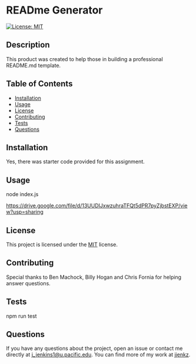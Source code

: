 # READme Generator

[![License: MIT](https://img.shields.io/badge/License-MIT-yellow.svg)](https://opensource.org/licenses/MIT)

## Description

This product was created to help those in building a professional README.md template.

## Table of Contents

- [Installation](#installation)
- [Usage](#usage)
- [License](#license)
- [Contributing](#contributing)
- [Tests](#tests)
- [Questions](#questions)

## Installation

Yes, there was starter code provided for this assignment.

## Usage

node index.js

https://drive.google.com/file/d/13UUDIJxwzuhraTFQt5dPR7pyZjbstEXP/view?usp=sharing

## License

This project is licensed under the [MIT](https://opensource.org/licenses/MIT) license.

## Contributing

Special thanks to Ben Machock, Billy Hogan and Chris Fornia for helping answer questions.

## Tests

npm run test

## Questions

If you have any questions about the project, open an issue or contact me directly at j_jenkins1@u.pacific.edu. You can find more of my work at [jjenkz](https://github.com/jjenkz).
